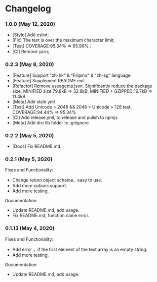 # Changelog

### 1.0.0 (May 12, 2020)

- [Style] Add eslint;
- [Fix] The text is over the maximum character limit;
- [Test] COVERAGE:95.34% => 95.96%；
- [CI] Remove yarn;

### 0.2.3 (May 8, 2020)

- [Feature] Support "zh-hk" & "Filipino" & "zh-sg" language.
- [Feature] Supplement README.md.
- [Refactor] Remove useagents.json. Significantly reduce the package size, MINIFIED size:79.8kB => 32.8kB, MINIFIED + GZIPPED:16.7kB => 11.4kB.
- [Meta] Add stale.yml
- [Test] Add Unicode > 2048 && 2048 > Unicode > 128 test. COVERAGE:94.44% => 95.34%
- [CI] Add release.yml, to release and pulish to npmjs
- [Meta] Add dist lib folder to .gitignore

### 0.2.2 (May 5, 2020)

- [Docs] Fix README.md.

### 0.2.1 (May 5, 2020)

Fixes and Functionality:

- Change return object schema，easy to use.
- Add more options support.
- Add more testing.

Documentation:

- Update README.md, add usage.
- Fix README.md, function name error.

### 0.1.13 (May 4, 2020)

Fixes and Functionality:

- Add error ，if the first element of the text array is an empty string.
- Add more testing.

Documentation:

- Update README.md, add usage.
